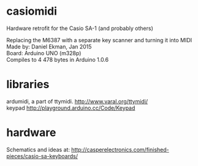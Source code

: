 # casiomidi

Hardware retrofit for the Casio SA-1 (and probably others)

Replacing the M6387 with a separate key scanner and turning it into MIDI<br>
Made by: Daniel Ekman, Jan 2015<br>
Board: Arduino UNO (m328p)<br>
Compiles to 4 478 bytes in Arduino 1.0.6<br>

# libraries

ardumidi, a part of ttymidi. http://www.varal.org/ttymidi/<br>
keypad http://playground.arduino.cc/Code/Keypad<br>

# hardware

Schematics and ideas at: http://casperelectronics.com/finished-pieces/casio-sa-keyboards/
